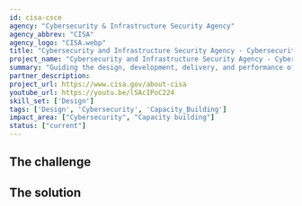```yaml
---
id: cisa-csce
agency: "Cybersecurity & Infrastructure Security Agency"
agency_abbrev: "CISA"
agency_logo: "CISA.webp"
title: "Cybersecurity and Infrastructure Security Agency - Cybersecurity Services Center of Excellence"
project_name: "Cybersecurity and Infrastructure Security Agency - Cybersecurity Services Center of Excellence"
summary: "Guiding the design, development, delivery, and performance of cybersecurity services to CISA's customers, including the federal civilian executive branch (FCEB); state, local, tribal, and territorial (SLTT); and critical infrastructure entities, while also prioritizing delivery of non-scalable services to customers with the greatest need and national risk."
partner_description: 
project_url: https://www.cisa.gov/about-cisa
youtube_url: https://youtu.be/lSAcIPoC224
skill_set: ['Design']
tags: ['Design', 'Cybersecurity', 'Capacity_Building']
impact_area: ["Cybersecurity", "Capacity building"]
status: ["current"]
---
```


## The challenge



## The solution 

